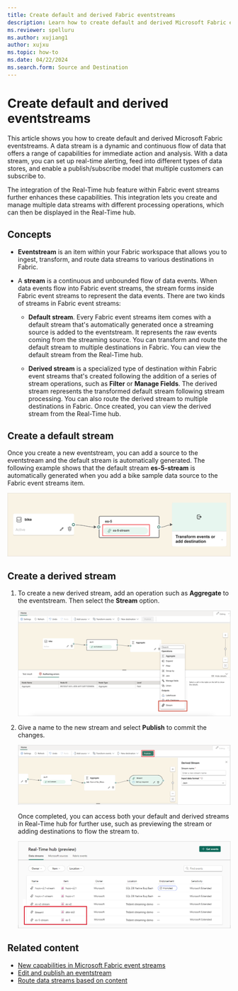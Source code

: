 ```yaml
---
title: Create default and derived Fabric eventstreams
description: Learn how to create default and derived Microsoft Fabric eventstreams.
ms.reviewer: spelluru
ms.author: xujiang1
author: xujxu
ms.topic: how-to
ms.date: 04/22/2024
ms.search.form: Source and Destination
---
```


# Create default and derived eventstreams

This article shows you how to create default and derived Microsoft Fabric eventstreams. A data stream is a dynamic and continuous flow of data that offers a range of capabilities for immediate action and analysis. With a data stream, you can set up real-time alerting, feed into different types of data stores, and enable a publish/subscribe model that multiple customers can subscribe to.

The integration of the Real-Time hub feature within Fabric event streams further enhances these capabilities. This integration lets you create and manage multiple data streams with different processing operations, which can then be displayed in the Real-Time hub.

## Concepts

- **Eventstream** is an item within your Fabric workspace that allows you to ingest, transform, and route data streams to various destinations in Fabric.

- A **stream** is a continuous and unbounded flow of data events. When data events flow into Fabric event streams, the stream forms inside Fabric event streams to represent the data events. There are two kinds of streams in Fabric event streams:

  - **Default stream**. Every Fabric event streams item comes with a default stream that's automatically generated once a streaming source is added to the eventstream. It represents the raw events coming from the streaming source. You can transform and route the default stream to multiple destinations in Fabric. You can view the default stream from the Real-Time hub.

  - **Derived stream** is a specialized type of destination within Fabric event streams that's created following the addition of a series of stream operations, such as **Filter** or **Manage Fields**. The derived stream represents the transformed default stream following stream processing. You can also route the derived stream to multiple destinations in Fabric. Once created, you can view the derived stream from the Real-Time hub.

## Create a default stream

Once you create a new eventstream, you can add a source to the eventstream and the default stream is automatically generated. The following example shows that the default stream **es-5-stream** is automatically generated when you add a bike sample data source to the Fabric event streams item.

![A screenshot of an automatically generated default stream.](media/create-default-derived-streams/default-stream.png)

## Create a derived stream

1. To create a new derived stream, add an operation such as **Aggregate** to the eventstream. Then select the **Stream** option.

   ![A screenshot of creating a derived stream.](media/create-default-derived-streams/derived-stream.png)

1. Give a name to the new stream and select **Publish** to commit the changes.

   ![A screenshot of publishing a derived stream.](media/create-default-derived-streams/publish-stream.png)

   Once completed, you can access both your default and derived streams in Real-Time hub for further use, such as previewing the stream or adding destinations to flow the stream to.

   ![A screenshot of accessing a derived stream in Real-Time hub.](media/create-default-derived-streams/access-stream.png)

## Related content

- [New capabilities in Microsoft Fabric event streams](new-capabilities.md)
- [Edit and publish an eventstream](edit-publish.md)
- [Route data streams based on content](route-events-based-on-content.md)
